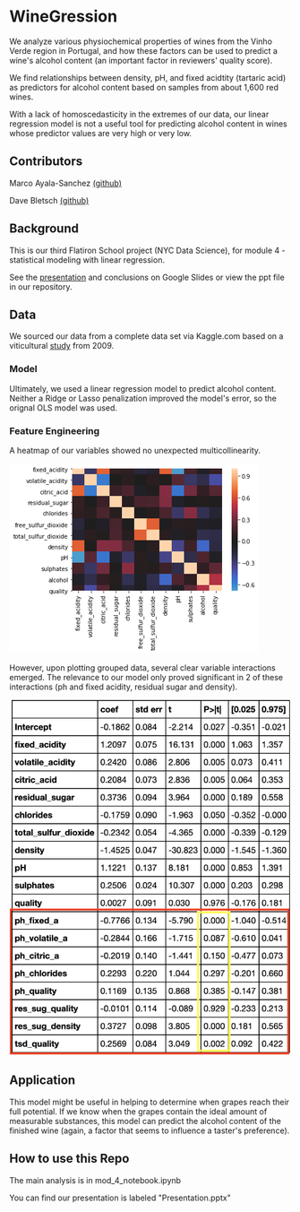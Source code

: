 # WineGression

We analyze various physiochemical properties of wines from the Vinho Verde region in Portugal, and how these factors can be used to predict a wine's alcohol content (an important factor in reviewers' quality score). 

We find relationships between density, pH, and fixed acidtity (tartaric acid) as predictors for alcohol content based on samples from about 1,600 red wines.

With a lack of homoscedasticity in the extremes of our data, our linear regression model is not a useful tool for predicting alcohol content in wines whose predictor values are very high or very low.

## Contributors
Marco Ayala-Sanchez [(github)](https://github.com/ayalasm)

Dave Bletsch [(github)](https://github.com/davebletsch)

## Background
This is our third Flatiron School project (NYC Data Science), for module 4 - statistical modeling with linear regression.

See the [presentation](https://docs.google.com/presentation/d/1guZte2N5jead28mWM0vNwVgsPdDVIoYIegC3ZYloIdU/edit?usp=sharing) and conclusions on Google Slides or view the ppt file in our repository.

## Data
We sourced our data from a complete data set via Kaggle.com based on a viticultural [study](https://www.kaggle.com/uciml/red-wine-quality-cortez-et-al-2009) from 2009.

### Model
Ultimately, we used a linear regression model to predict alcohol content. Neither a Ridge or Lasso penalization improved the model's error, so the orignal OLS model was used.

### Feature Engineering
A heatmap of our variables showed no unexpected multicollinearity. 

![heatmap](https://github.com/ayalasm/mod_4_project/blob/dave/multicollinearity%20heatmap.png)

However, upon plotting grouped data, several clear variable interactions emerged. The relevance to our model only proved significant in 2 of these interactions (ph and fixed acidity, residual sugar and density).

![OLS regression results](https://github.com/ayalasm/mod_4_project/blob/dave/OLS%20results%20with%20interaction%20for%20README.png)

## Application
This model might be useful in helping to determine when grapes reach their full potential. If we know when the grapes contain the ideal amount of measurable substances, this model can predict the alcohol content of the finished wine (again, a factor that seems to influence a taster's preference).

## How to use this Repo
The main analysis is in mod_4_notebook.ipynb

You can find our presentation is labeled "Presentation.pptx"

